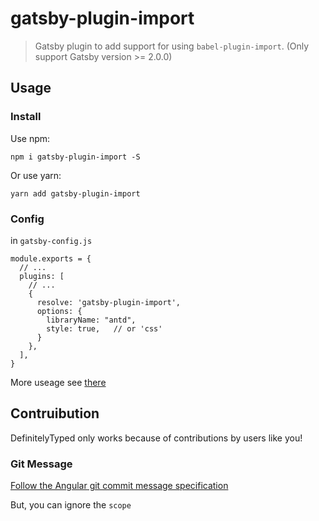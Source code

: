 # gatsby-plugin-import

> Gatsby plugin to add support for using `babel-plugin-import`.
> (Only support Gatsby version >= 2.0.0)

## Usage

### Install

Use npm: 
```
npm i gatsby-plugin-import -S
```

Or use yarn:
```
yarn add gatsby-plugin-import
```

### Config

in `gatsby-config.js`

```
module.exports = {
  // ...
  plugins: [
    // ...
    {
      resolve: 'gatsby-plugin-import',
      options: {
        libraryName: "antd",
        style: true,   // or 'css'
      }
    },
  ],
}
```

More useage see [there](https://github.com/ant-design/babel-plugin-import)

## Contruibution

DefinitelyTyped only works because of contributions by users like you!

### Git Message

[Follow the Angular git commit message specification](https://github.com/angular/angular.js/blob/master/DEVELOPERS.md#commits)

But, you can ignore the `scope`
